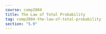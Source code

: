 ```yaml
---
course: comp2804
title: The Law of Total Probability
tag: comp2804-the-law-of-total-probability
section: "5.9"
---
```

